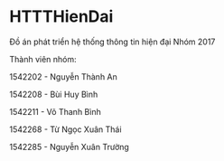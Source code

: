 # HTTTHienDai
Đồ án phát triển hệ thống thông tin hiện đại Nhóm 2017

Thành viên nhóm:

1542202 - Nguyễn Thành An

1542208 - Bùi Huy Bình

1542211 - Võ Thanh Bình

1542268 - Từ Ngọc Xuân Thái

1542285 - Nguyễn Xuân Trường
